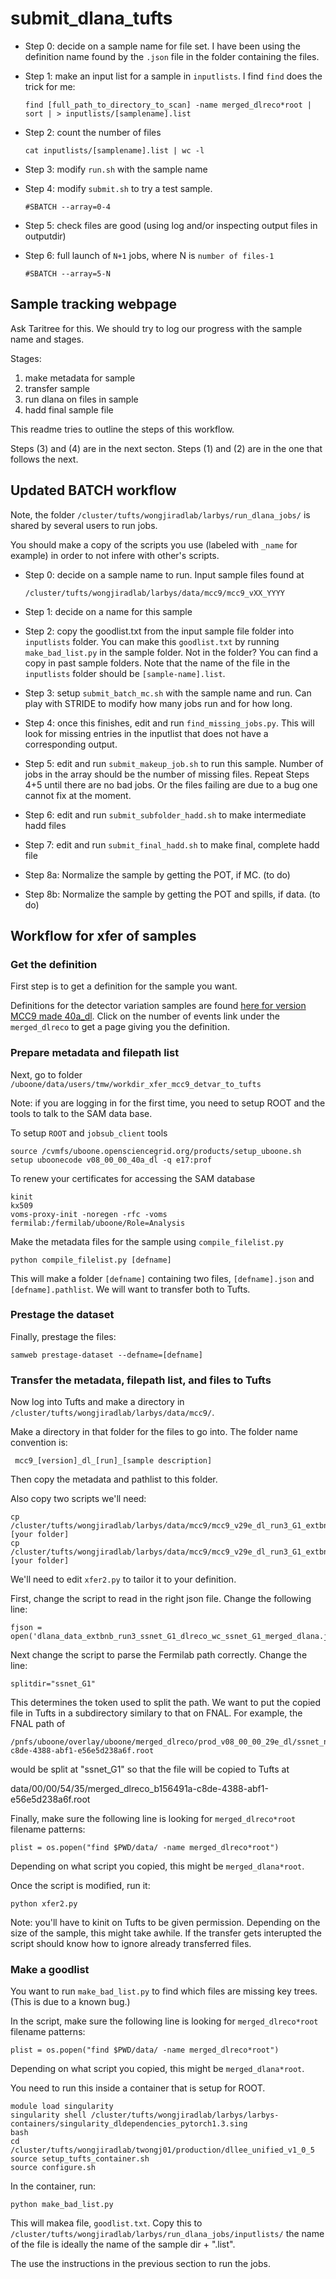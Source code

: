 # submit_dlana_tufts

* Step 0: decide on a sample name for file set. I have been using the definition name found by the `.json` file in the folder containing the files.
* Step 1: make an input list for a sample in `inputlists`. I find `find` does the trick for me:

      find [full_path_to_directory_to_scan] -name merged_dlreco*root | sort | > inputlists/[samplename].list

* Step 2: count the number of files

      cat inputlists/[samplename].list | wc -l

* Step 3: modify `run.sh` with the sample name
* Step 4: modify `submit.sh` to try a test sample. 

      #SBATCH --array=0-4

* Step 5: check files are good (using log and/or inspecting output files in outputdir)
* Step 6: full launch of `N+1` jobs, where N is `number of files-1`

      #SBATCH --array=5-N

## Sample tracking webpage

Ask Taritree for this. We should try to log our progress with the sample name and stages.

Stages:

  1. make metadata for sample
  2. transfer sample
  3. run dlana on files in sample
  4. hadd final sample file

This readme tries to outline the steps of this workflow.

Steps (3) and (4) are in the next secton. Steps (1) and (2) are in the one that follows the next.

## Updated BATCH workflow

Note, the folder `/cluster/tufts/wongjiradlab/larbys/run_dlana_jobs/` is shared by several users to run jobs.

You should make a copy of the scripts you use (labeled with `_name` for example) in order to not infere with other's scripts.

* Step 0: decide on a sample name to run. Input sample files found at

      /cluster/tufts/wongjiradlab/larbys/data/mcc9/mcc9_vXX_YYYY

* Step 1: decide on a name for this sample
* Step 2: copy the goodlist.txt from the input sample file folder into `inputlists` folder. You can make this `goodlist.txt`
  by running `make_bad_list.py` in the sample folder. Not in the folder? You can find a copy in past sample folders.
  Note that the name of the file in the `inputlists` folder should be `[sample-name].list`.
* Step 3: setup `submit_batch_mc.sh` with the sample name and run. Can play with STRIDE to modify how many jobs run and for how long.
* Step 4: once this finishes, edit and run `find_missing_jobs.py`. This will look for missing entries in the inputlist that does not 
  have a corresponding output.
* Step 5: edit and run `submit_makeup_job.sh` to run this sample. Number of jobs in the array should be the number of missing files.
  Repeat Steps 4+5 until there are no bad jobs. Or the files failing are due to a bug one cannot fix at the moment.
* Step 6: edit and run `submit_subfolder_hadd.sh` to make intermediate hadd files
* Step 7: edit and run `submit_final_hadd.sh` to make final, complete hadd file
* Step 8a: Normalize the sample by getting the POT, if MC. (to do)
* Step 8b: Normalize the sample by getting the POT and spills, if data. (to do)

## Workflow for xfer of samples

### Get the definition

First step is to get a definition for the sample you want.

Definitions for the detector variation samples are found [here for version MCC9 made 40a_dl](https://microboone-exp.fnal.gov/at_work/AnalysisTools/mc/mcc9.0/details_ssnet_detvar_v40a_dl.html).
Click on the number of events link under the `merged_dlreco` to get a page giving you the definition.

### Prepare metadata and filepath list 

Next, go to folder `/uboone/data/users/tmw/workdir_xfer_mcc9_detvar_to_tufts`

Note: if you are logging in for the first time, you need to setup ROOT and the tools to talk to the SAM data base.

To setup `ROOT` and `jobsub_client` tools

    source /cvmfs/uboone.opensciencegrid.org/products/setup_uboone.sh
    setup uboonecode v08_00_00_40a_dl -q e17:prof

To renew your certificates for accessing the SAM database

    kinit
    kx509
    voms-proxy-init -noregen -rfc -voms fermilab:/fermilab/uboone/Role=Analysis


Make the metadata files for the sample using `compile_filelist.py`

    python compile_filelist.py [defname]


This will make a folder `[defname]` containing two files, `[defname].json` and `[defname].pathlist`. We will want to transfer both to Tufts.

### Prestage the dataset

Finally, prestage the files:

    samweb prestage-dataset --defname=[defname]

### Transfer the metadata, filepath list, and files to Tufts

Now log into Tufts and make a directory in `/cluster/tufts/wongjiradlab/larbys/data/mcc9/`.

Make a directory in that folder for the files to go into. The folder name convention is:

     mcc9_[version]_dl_[run]_[sample description]

Then copy the metadata and pathlist to this folder.

Also copy two scripts we'll need:

    cp /cluster/tufts/wongjiradlab/larbys/data/mcc9/mcc9_v29e_dl_run3_G1_extbnb_dlana/xfer2.py [your folder]
    cp /cluster/tufts/wongjiradlab/larbys/data/mcc9/mcc9_v29e_dl_run3_G1_extbnb_dlana/make_bad_list.py [your folder]


We'll need to edit `xfer2.py` to tailor it to your definition.

First, change the script to read in the right json file. Change the following line:

    fjson = open('dlana_data_extbnb_run3_ssnet_G1_dlreco_wc_ssnet_G1_merged_dlana.json','r')

Next change the script to parse the Fermilab path correctly. Change the line:

    splitdir="ssnet_G1"

This determines the token used to split the path. We want to put the copied file in Tufts in a subdirectory similary to that on FNAL.
For example, the FNAL path of

    /pnfs/uboone/overlay/uboone/merged_dlreco/prod_v08_00_00_29e_dl/ssnet_nc_pi0_overlay_DetVar_CV_v08_00_00_29e_dl/run1_ssnet/00/00/54/35/merged_dlreco_b156491a-c8de-4388-abf1-e56e5d238a6f.root

would be split at "ssnet_G1" so that the file will be copied to Tufts at

   data/00/00/54/35/merged_dlreco_b156491a-c8de-4388-abf1-e56e5d238a6f.root


Finally, make sure the following line is looking for `merged_dlreco*root` filename patterns:

    plist = os.popen("find $PWD/data/ -name merged_dlreco*root")

Depending on what script you copied, this might be `merged_dlana*root`.

Once the script is modified, run it:

    python xfer2.py

Note: you'll have to kinit on Tufts to be given permission. Depending on the size of the sample, this might take awhile. 
If the transfer gets interupted the script should know how to ignore already transferred files.

### Make a goodlist

You want to run `make_bad_list.py` to find which files are missing key trees. (This is due to a known bug.)

In the script, make sure the following line is looking for `merged_dlreco*root` filename patterns:

    plist = os.popen("find $PWD/data/ -name merged_dlreco*root")

Depending on what script you copied, this might be `merged_dlana*root`.

You need to run this inside a container that is setup for ROOT.

    module load singularity
    singularity shell /cluster/tufts/wongjiradlab/larbys/larbys-containers/singularity_dldependencies_pytorch1.3.sing
    bash
    cd /cluster/tufts/wongjiradlab/twongj01/production/dllee_unified_v1_0_5
    source setup_tufts_container.sh
    source configure.sh

In the container, run:

    python make_bad_list.py


This will makea file, `goodlist.txt`. Copy this to `/cluster/tufts/wongjiradlab/larbys/run_dlana_jobs/inputlists/` the name of the file is ideally the name of the sample dir + ".list".

The use the instructions in the previous section to run the jobs.


        




